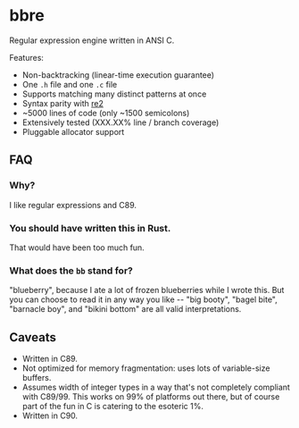 # bbre

Regular expression engine written in ANSI C.

Features:
- Non-backtracking (linear-time execution guarantee)
- One `.h` file and one `.c` file
- Supports matching many distinct patterns at once
- Syntax parity with [re2](https://github.com/google/re2/wiki/Syntax)
- ~5000 lines of code (only ~1500 semicolons)
- Extensively tested (XXX.XX% line / branch coverage)
- Pluggable allocator support

## FAQ

### Why?

I like regular expressions and C89.

### You should have written this in Rust.

That would have been too much fun.

### What does the `bb` stand for?

"blueberry", because I ate a lot of frozen blueberries while I wrote this. But you can choose to read it in any way you like -- "big booty", "bagel bite", "barnacle boy", and "bikini bottom" are all valid interpretations.

## Caveats
- Written in C89.
- Not optimized for memory fragmentation: uses lots of variable-size buffers.
- Assumes width of integer types in a way that's not completely compliant with C89/99. This works on 99% of platforms out there, but of course part of the fun in C is catering to the esoteric 1%.
- Written in C90.

